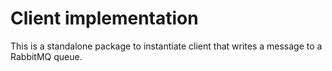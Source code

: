# Client implementation
This is a standalone package to instantiate client that writes a message to a RabbitMQ queue.